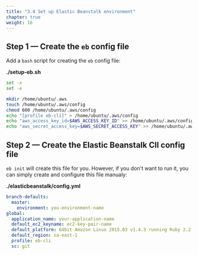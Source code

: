 ```yaml
---
title: "3.4 Set up Elastic Beanstalk environment"
chapter: true
weight: 16
---
```


## Step 1 &mdash; Create the `eb` config file

Add a `bash` script for creating the `eb` config file:

**./setup-eb.sh**

```bash
set -x
set -e

mkdir /home/ubuntu/.aws
touch /home/ubuntu/.aws/config
chmod 600 /home/ubuntu/.aws/config
echo "[profile eb-cli]" > /home/ubuntu/.aws/config
echo "aws_access_key_id=$AWS_ACCESS_KEY_ID" >> /home/ubuntu/.aws/config
echo "aws_secret_access_key=$AWS_SECRET_ACCESS_KEY" >> /home/ubuntu/.aws/config
```

## Step 2 &mdash; Create the Elastic Beanstalk ClI config file

`eb init` will create this file for you. However, if you don't want to run it, you can simply create and configure this file manualy:

**./elasticbeanstalk/config.yml**

```YAML
branch-defaults:
  master:
    environment: you-environment-name
global:
  application_name: your-application-name
  default_ec2_keyname: ec2-key-pair-name
  default_platform: 64bit Amazon Linux 2015.03 v1.4.3 running Ruby 2.2 (Puma)
  default_region: sa-east-1
  profile: eb-cli
  sc: git
```